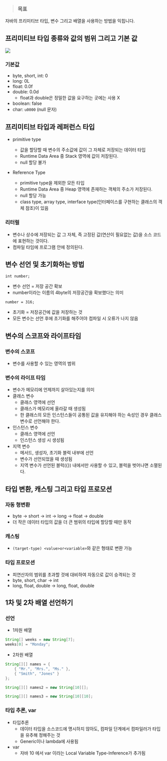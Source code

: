 > ### 목표
자바의 프리미티브 타입, 변수 그리고 배열을 사용하는 방법을 익힙니다.


## 프리미티브 타입 종류와 값의 범위 그리고 기본 값
![](https://images.velog.io/images/janeljs/post/8820fd0a-6311-4c6e-9065-9cae0bc86e54/image.png)
### 기본값
- byte, short, int: 0
- long: 0L
- float: 0.0f
- double: 0.0d
  - float과 double은 정밀한 값을 요구하는 곳에는 사용 X
- boolean: false
- char:  `u0000` (null 문자)

## 프리미티브 타입과 레퍼런스 타입
- primitive type
  - 값을 할당할 때 변수의 주소값에 값이 그 자체로 저장되는 데이터 타입
  - Runtime Data Area 중 Stack 영역에 값이 저장된다.
  - null 할당 불가
  
  
- Reference Type
  - primitive type을 제외한 모든 타입
  - Runtime Data Area 중 Heap 영역에 존재하는 객체의 주소가 저장된다.
  - null 할당 가능
  - class type, array type, interface type(인터페이스를 구현하는 클래스의 객체 참조)이 있음

### 리터럴
- 변수나 상수에 저장되는 값 그 자체, 즉 고정된 값(연산이 필요없는 값)을 소스 코드에 표현하는 것이다.
- 컴파일 타임에 프로그램 안에 정의된다.




## 변수 선언 및 초기화하는 방법
```
int number;
```
- 변수 선언 = 저장 공간 확보
- number이라는 이름의 4byte의 저장공간을 확보했다는 의미

```
number = 316;
```
- 초기화 = 저장공간에 값을 저장하는 것
- 모든 변수는 선언 후에 초기화를 해주어야 컴파일 시 오류가 나지 않음

## 변수의 스코프와 라이프타임
###  변수의 스코프
- 변수를 사용할 수 있는 영역의 범위

### 변수의 라이프 타임
- 변수가 메모리에 언제까지 살아있는지를 의미
- 클래스 변수
   - 클래스 영역에 선언
   - 클래스가 메모리에 올라갈 때 생성됨
   - 한 클래스의 모든 인스턴스들이 공통된 값을 유지해야 하는 속성인 경우 클래스 변수로 선언해야 한다. 
- 인스턴스 변수
  - 클래스 영역에 선언
  - 인스턴스 생성 시 생성됨
- 지역 변수
  - 메서드, 생성자, 초기화 블럭 내부에 선언
  - 변수가 선언되었을 때 생성됨
  - 지역 변수가 선언된 블럭({}) 내에서만 사용할 수 있고, 블럭을 벗어나면 소멸된다. 

## 타입 변환, 캐스팅 그리고 타입 프로모션
### 자동 형변환
- byte -> short -> int -> long -> float -> double
- 더 작은 데이터 타입의 값을 더 큰 범위의 타입에 할당할 때만 동작

### 캐스팅
- `(target-type) <value>or<variable>`와 같은 형태로 변환 가능


### 타입 프로모션
- 피연산자의 범위를 초과할 것에 대비하여 자동으로 값이 승격되는 것
- byte, short, char &rarr; int
- long, float, double &rarr; long, float, double

## 1차 및 2차 배열 선언하기
### 선언
- 1차원 배열
```java
String[] weeks = new String[7];
weeks[0] = "Monday";
```
- 2차원 배열
```java
String[][] names = {
    { "Mr.", "Mrs.", "Ms." },
    { "Smith", "Jones" }
};

String[][] names2 = new String[10][];

String[][] names3 = new String[10][10];
```

### 타입 추론, var
- 타입추론
   - 데이터 타입을 소스코드에 명시하지 않아도, 컴파일 단계에서 컴파일러가 타입을 유추해 정해주는 것
   - Generic이나 lambda에 사용됨
- var
  - 자바 10 에서 var 이라는 Local Variable Type-Inference가 추가됨

